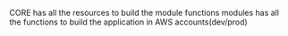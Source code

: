 CORE has all the resources to build the module functions
modules has all the functions to build the application in AWS accounts(dev/prod)
